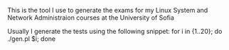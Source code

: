 This is the tool I use to generate the exams for my Linux System and Network Administraion courses at the University of Sofia

Usually I generate the tests using the following snippet:
  for i in {1..20}; do ./gen.pl $i; done
